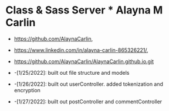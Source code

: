 # Class & Sass Server * Alayna M Carlin

 * https://github.com/AlaynaCarlin, 
 * https://www.linkedin.com/in/alayna-carlin-865326221/, 
 * https://github.com/AlaynaCarlin/AlaynaCarlin.github.io.git
 
* -[1/25/2022]: built out file structure and models 
* -[1/26/2022]: built out userController. added tokenization and encryption
* -[1/27/2022]: built out postController and commentController
